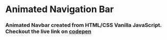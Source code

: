 # Animated Navigation Bar

### Animated Navbar created from HTML/CSS Vanilla JavaScript. Checkout the live link on [codepen](https://codepen.io/suhail369/pen/xxrVOeV)
